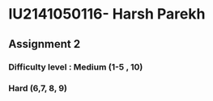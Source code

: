 # IU2141050116- Harsh Parekh

## Assignment 2

### Difficulty level : Medium (1-5 , 10)
###                    Hard (6,7, 8, 9)